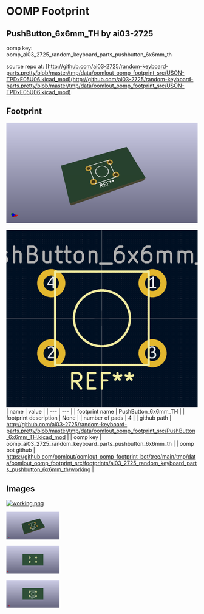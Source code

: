 # OOMP Footprint  
## PushButton_6x6mm_TH  by ai03-2725  
  
oomp key: oomp_ai03_2725_random_keyboard_parts_pushbutton_6x6mm_th  
  
source repo at: [http://github.com/ai03-2725/random-keyboard-parts.pretty/blob/master/tmp/data/oomlout_oomp_footprint_src/USON-TPDxE05U06.kicad_mod](http://github.com/ai03-2725/random-keyboard-parts.pretty/blob/master/tmp/data/oomlout_oomp_footprint_src/USON-TPDxE05U06.kicad_mod)  
## Footprint  
  
[![working_kicad_pcb_3d.png](working_kicad_pcb_3d_600.png)](working_kicad_pcb_3d.png)  
  
[![working.png](working_600.png)](working.png)  
| name | value | 
| --- | --- | 
| footprint name | PushButton_6x6mm_TH | 
| footprint description | None | 
| number of pads | 4 | 
| github path | http://github.com/ai03-2725/random-keyboard-parts.pretty/blob/master/tmp/data/oomlout_oomp_footprint_src/PushButton_6x6mm_TH.kicad_mod | 
| oomp key | oomp_ai03_2725_random_keyboard_parts_pushbutton_6x6mm_th | 
| oomp bot github | https://github.com/oomlout/oomlout_oomp_footprint_bot/tree/main/tmp/data/oomlout_oomp_footprint_src/footprints/ai03_2725_random_keyboard_parts_pushbutton_6x6mm_th/working | 
## Images  
  
[![working.png](working_140.png)](working.png)  
  
[![working_kicad_pcb_3d.png](working_kicad_pcb_3d_140.png)](working_kicad_pcb_3d.png)  
  
[![working_kicad_pcb_3d_back.png](working_kicad_pcb_3d_back_140.png)](working_kicad_pcb_3d_back.png)  
  
[![working_kicad_pcb_3d_front.png](working_kicad_pcb_3d_front_140.png)](working_kicad_pcb_3d_front.png)  
